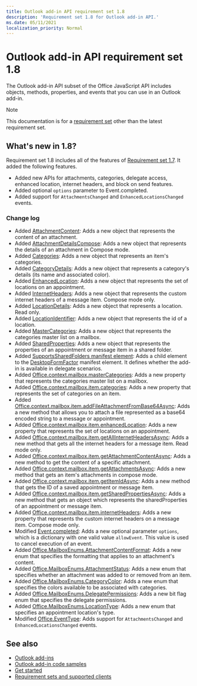 ```yaml
---
title: Outlook add-in API requirement set 1.8
description: 'Requirement set 1.8 for Outlook add-in API.'
ms.date: 05/11/2021
localization_priority: Normal
---
```


# Outlook add-in API requirement set 1.8

The Outlook add-in API subset of the Office JavaScript API includes objects, methods, properties, and events that you can use in an Outlook add-in.

> [!NOTE]
> This documentation is for a [requirement set](../../requirement-sets/outlook-api-requirement-sets.md) other than the latest requirement set.

## What's new in 1.8?

Requirement set 1.8 includes all of the features of [Requirement set 1.7](../requirement-set-1.7/outlook-requirement-set-1.7.md). It added the following features.

- Added new APIs for attachments, categories, delegate access, enhanced location, internet headers, and block on send features.
- Added optional `options` parameter to Event.completed.
- Added support for `AttachmentsChanged` and `EnhancedLocationsChanged` events.

### Change log

- Added [AttachmentContent](/javascript/api/outlook/office.attachmentcontent?view=outlook-js-1.8&preserve-view=true): Adds a new object that represents the content of an attachment.
- Added [AttachmentDetailsCompose](/javascript/api/outlook/office.attachmentdetailscompose?view=outlook-js-1.8&preserve-view=true): Adds a new object that represents the details of an attachment in Compose mode.
- Added [Categories](/javascript/api/outlook/office.categories?view=outlook-js-1.8&preserve-view=true): Adds a new object that represents an item's categories.
- Added [CategoryDetails](/javascript/api/outlook/office.categorydetails?view=outlook-js-1.8&preserve-view=true): Adds a new object that represents a category's details (its name and associated color).
- Added [EnhancedLocation](/javascript/api/outlook/office.enhancedlocation?view=outlook-js-1.8&preserve-view=true): Adds a new object that represents the set of locations on an appointment.
- Added [InternetHeaders](/javascript/api/outlook/office.internetheaders?view=outlook-js-1.8&preserve-view=true): Adds a new object that represents the custom internet headers of a message item. Compose mode only.
- Added [LocationDetails](/javascript/api/outlook/office.locationdetails?view=outlook-js-1.8&preserve-view=true): Adds a new object that represents a location. Read only.
- Added [LocationIdentifier](/javascript/api/outlook/office.locationidentifier?view=outlook-js-1.8&preserve-view=true): Adds a new object that represents the id of a location.
- Added [MasterCategories](/javascript/api/outlook/office.mastercategories?view=outlook-js-1.8&preserve-view=true): Adds a new object that represents the categories master list on a mailbox.
- Added [SharedProperties](/javascript/api/outlook/office.sharedproperties?view=outlook-js-1.8&preserve-view=true): Adds a new object that represents the properties of an appointment or message item in a shared folder.
- Added [SupportsSharedFolders manifest element](../../manifest/supportssharedfolders.md): Adds a child element to the [DesktopFormFactor](../../manifest/desktopformfactor.md) manifest element. It defines whether the add-in is available in delegate scenarios.
- Added [Office.context.mailbox.masterCategories](office.context.mailbox.md#properties): Adds a new property that represents the categories master list on a mailbox.
- Added [Office.context.mailbox.item.categories](office.context.mailbox.item.md#properties): Adds a new property that represents the set of categories on an item.
- Added [Office.context.mailbox.item.addFileAttachmentFromBase64Async](office.context.mailbox.item.md#methods): Adds a new method that allows you to attach a file represented as a base64 encoded string to a message or appointment.
- Added [Office.context.mailbox.item.enhancedLocation](office.context.mailbox.item.md#properties): Adds a new property that represents the set of locations on an appointment.
- Added [Office.context.mailbox.item.getAllInternetHeadersAsync](office.context.mailbox.item.md#methods): Adds a new method that gets all the internet headers for a message item. Read mode only.
- Added [Office.context.mailbox.item.getAttachmentContentAsync](office.context.mailbox.item.md#methods): Adds a new method to get the content of a specific attachment.
- Added [Office.context.mailbox.item.getAttachmentsAsync](office.context.mailbox.item.md#methods): Adds a new method that gets an item's attachments in compose mode.
- Added [Office.context.mailbox.item.getItemIdAsync](office.context.mailbox.item.md#methods): Adds a new method that gets the ID of a saved appointment or message item.
- Added [Office.context.mailbox.item.getSharedPropertiesAsync](office.context.mailbox.item.md#methods): Adds a new method that gets an object which represents the sharedProperties of an appointment or message item.
- Added [Office.context.mailbox.item.internetHeaders](office.context.mailbox.item.md#properties): Adds a new property that represents the custom internet headers on a message item. Compose mode only.
- Modified [Event.completed](/javascript/api/office/office.addincommands.event#completed-options-): Adds a new optional parameter `options`, which is a dictionary with one valid value `allowEvent`. This value is used to cancel execution of an event.
- Added [Office.MailboxEnums.AttachmentContentFormat](/javascript/api/outlook/office.mailboxenums.attachmentcontentformat?view=outlook-js-1.8&preserve-view=true): Adds a new enum that specifies the formatting that applies to an attachment's content.
- Added [Office.MailboxEnums.AttachmentStatus](/javascript/api/outlook/office.mailboxenums.attachmentstatus?view=outlook-js-1.8&preserve-view=true): Adds a new enum that specifies whether an attachment was added to or removed from an item.
- Added [Office.MailboxEnums.CategoryColor](/javascript/api/outlook/office.mailboxenums.categorycolor?view=outlook-js-1.8&preserve-view=true): Adds a new enum that specifies the colors available to be associated with categories.
- Added [Office.MailboxEnums.DelegatePermissions](/javascript/api/outlook/office.mailboxenums.delegatepermissions?view=outlook-js-1.8&preserve-view=true): Adds a new bit flag enum that specifies the delegate permissions.
- Added [Office.MailboxEnums.LocationType](/javascript/api/outlook/office.mailboxenums.locationtype?view=outlook-js-1.8&preserve-view=true): Adds a new enum that specifies an appointment location's type.
- Modified [Office.EventType](/javascript/api/office/office.eventtype): Adds support for `AttachmentsChanged` and `EnhancedLocationsChanged` events.

## See also

- [Outlook add-ins](../../../outlook/outlook-add-ins-overview.md)
- [Outlook add-in code samples](https://developer.microsoft.com/outlook/gallery/?filterBy=Outlook,Samples,Add-ins)
- [Get started](../../../quickstarts/outlook-quickstart.md)
- [Requirement sets and supported clients](../../requirement-sets/outlook-api-requirement-sets.md)
